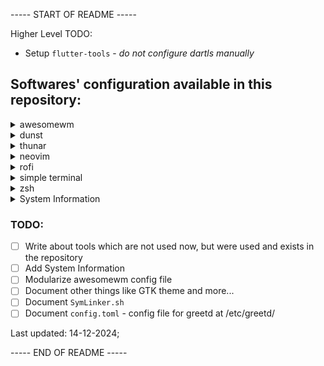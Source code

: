 ----- START OF README -----

Higher Level TODO:
- Setup `flutter-tools` - *do not configure dartls manually*

## Softwares' configuration available in this repository:
<details>
<summary>awesomewm</summary>

[**awesomewm**](https://awesomewm.org/) is a highly configurable and fast tiling window manager. Configuration is done via **lua** language.

Using slightly modified **vertex** theme from [here](https://github.com/lcpz/awesome-copycats) with some awesome keybindings.
</details>

<details>
<summary>dunst</summary>

[**dunst**](https://dunst-project.org/) is a lightweight and customizable notification daemon.

Configured to look simple and neat.

</details>

<details>
<summary>thunar</summary>

[**thunar**](https://docs.xfce.org/xfce/thunar/start) is a modern file manager, designed for the Xfce Desktop Environment but works fine on every wm I tried.

Custom actions:
- **Create Archive**:
    Create an archive in 7z format
- **Extract Archive**:
    Extract archive(s)
- **Create Archive(zip)**:
    Create an archive in zip format
- **Extract to**:
    Extract the archive to its own folder

</details>

<details>
<summary>neovim</summary>
    
[**neovim**](https://neovim.io) is a hyperextensible **Vim-based** text editor. This is the solution I prefer for writing and managing all my code and configuration files. Even this README is written using neovim.

> 📝 Note: Auto-completion is disabled by default, enable it via <kbd>&lt;leader&gt;nt</kbd>

Plugins:
- **lazy.nvim**:
    For managing plugins
- **catppuccin**:
    For theming
- **cmp-nvim-lsp**:
    nvim-cmp source for built-in LSP client
- **Comment.nvim**:
    For quickly commenting code
- **mason.nvim**:
    For managing LSP servers. DAP, linters and formatters can also be managed through this
- **mason-lspconfig.nvim**:
    Extension to mason.nvim for lspconfig
- **nvim-autopairs**:
    For automatically pairing brackets, braces, quotes and more
- **nvim-cmp**:
    For autocomplete
- **nvim-colorizer**:
    For coloring hex-codes and more
- **nvim-lspconfig**:
    For managing LSP servers easily
- **nvim-treesitter**:
    For syntax highlighting
- **plenary.nvim**:
    Dependency for many cool plugins
- **telescope.nvim**:
    For jumping from one place to another easily
- **telescope-undo.nvim**:
    For good undo-ing integrated with telescope.nvim

</details>

<details>
<summary>rofi</summary>

**rofi** is used as application launcher, and so much more.

Using theme designed by [adi1090x](https://github.com/adi1090x/rofi) with some modifications. And dracula.rasi.

Required by several scripts too.

</details>

<details>
<summary>simple terminal</summary>

**simple terminal** is a simple terminal implementation for X. It does what a terminal should do. It is written in C, and can be extended by patches. Several patches are applied and I do not remember all of them to list here.

</details>

<details>
<summary>zsh</summary>

**zsh** or **Z shell** is used as an alternative to bash. It offers some awesome features. **prezto** framework is used for managing zsh configuration. Current theme is **kylewest**.

Several helpful aliases and so much more is set in `zshrc`.

</details>

<details>
<summary>System Information</summary>

TODO

</details>

### TODO:
- [ ] Write about tools which are not used now, but were used and exists in the repository
- [ ] Add System Information
- [ ] Modularize awesomewm config file
- [ ] Document other things like GTK theme and more...
- [ ] Document `SymLinker.sh`
- [ ] Document `config.toml` - config file for greetd at /etc/greetd/

Last updated: 14-12-2024;



----- END OF README -----
